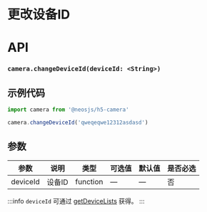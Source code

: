 # 更改设备ID

# API
### `camera.changeDeviceId(deviceId: <String>)`
### 

## 示例代码

```js
import camera from '@neosjs/h5-camera'

camera.changeDeviceId('qweqeqwe12312asdasd')
```

## 参数

| 参数                        | 说明                       | 类型   | 可选值          | 默认值       | 是否必选 |
| --------------------------- | -------------------------- | ------ | --------------- | ------------ |------------ |
| deviceId | 设备ID | function | — | — | 否 |

:::info 
`deviceId` 可通过 [getDeviceLists](getDeviceLists.html) 获得。
:::

